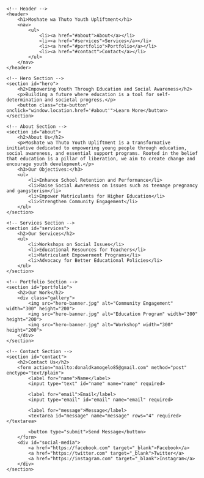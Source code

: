 <!DOCTYPE html>
<html lang="en">

<head>
    <meta charset="UTF-8">
    <meta name="viewport" content="width=device-width, initial-scale=1.0">
    <meta http-equiv="X-UA-Compatible" content="ie=edge">
    <title>Moshate wa Thuto Youth Upliftment</title>
    <link rel="stylesheet" href="style.css">
</head>

<body>

    <!-- Header -->
    <header>
        <h1>Moshate wa Thuto Youth Upliftment</h1>
        <nav>
            <ul>
                <li><a href="#about">About</a></li>
                <li><a href="#services">Services</a></li>
                <li><a href="#portfolio">Portfolio</a></li>
                <li><a href="#contact">Contact</a></li>
            </ul>
        </nav>
    </header>

    <!-- Hero Section -->
    <section id="hero">
        <h2>Empowering Youth Through Education and Social Awareness</h2>
        <p>Building a future where education is a tool for self-determination and societal progress.</p>
        <button class="cta-button" onclick="window.location.href='#about'">Learn More</button>
    </section>

    <!-- About Section -->
    <section id="about">
        <h2>About Us</h2>
        <p>Moshate wa Thuto Youth Upliftment is a transformative initiative dedicated to empowering young people through education, social awareness, and essential support programs. Rooted in the belief that education is a pillar of liberation, we aim to create change and encourage youth development.</p>
        <h3>Our Objectives:</h3>
        <ul>
            <li>Enhance School Retention and Performance</li>
            <li>Raise Social Awareness on issues such as teenage pregnancy and gangsterism</li>
            <li>Empower Matriculants for Higher Education</li>
            <li>Strengthen Community Engagement</li>
        </ul>
    </section>

    <!-- Services Section -->
    <section id="services">
        <h2>Our Services</h2>
        <ul>
            <li>Workshops on Social Issues</li>
            <li>Educational Resources for Teachers</li>
            <li>Matriculant Empowerment Programs</li>
            <li>Advocacy for Better Educational Policies</li>
        </ul>
    </section>

    <!-- Portfolio Section -->
    <section id="portfolio">
        <h2>Our Work</h2>
        <div class="gallery">
            <img src="hero-banner.jpg" alt="Community Engagement" width="300" height="200">
            <img src="hero-banner.jpg" alt="Education Program" width="300" height="200">
            <img src="hero-banner.jpg" alt="Workshop" width="300" height="200">
        </div>
    </section>

    <!-- Contact Section -->
    <section id="contact">
        <h2>Contact Us</h2>
        <form action="mailto:donaldkamogelo85@gmail.com" method="post" enctype="text/plain">
            <label for="name">Name</label>
            <input type="text" id="name" name="name" required>

            <label for="email">Email</label>
            <input type="email" id="email" name="email" required>

            <label for="message">Message</label>
            <textarea id="message" name="message" rows="4" required></textarea>

            <button type="submit">Send Message</button>
        </form>
        <div id="social-media">
            <a href="https://facebook.com" target="_blank">Facebook</a>
            <a href="https://twitter.com" target="_blank">Twitter</a>
            <a href="https://instagram.com" target="_blank">Instagram</a>
        </div>
    </section>

</body>

</html>
